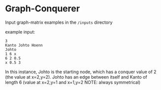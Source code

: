 # Graph-Conquerer

Input graph-matrix examples in the `/inputs` directory

example input: 

    3 
    Kanto Johto Hoenn
    Johto
    1 6 x
    6 2 0.5
    x 0.5 3
    
In this instance, Johto is the starting node, which has a conquer value of 2 (the value at x=2,y=2). Johto has an edge between itself and Kanto of length 6 (value at x=2,y=1 and x=1,y=2 NOTE: always symmetrical)
